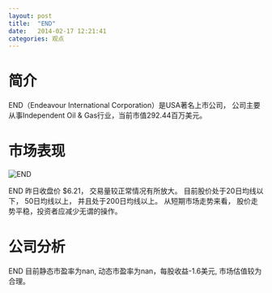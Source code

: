```yaml
---
layout: post
title:  "END"
date:   2014-02-17 12:21:41
categories: 观点
---
```


# 简介
END（Endeavour International Corporation）是USA著名上市公司，
公司主要从事Independent Oil & Gas行业，当前市值292.44百万美元。

# 市场表现

![END](http://finviz.com/chart.ashx?t=END&ty=c&ta=1&p=d&s=l)

END 昨日收盘价 $6.21，
交易量较正常情况有所放大。
目前股价处于20日均线以下，
50日均线以上，
并且处于200日均线以上。
从短期市场走势来看，
股价走势平稳，投资者应减少无谓的操作。

# 公司分析
END 目前静态市盈率为nan, 动态市盈率为nan，每股收益-1.6美元,
市场估值较为合理。
